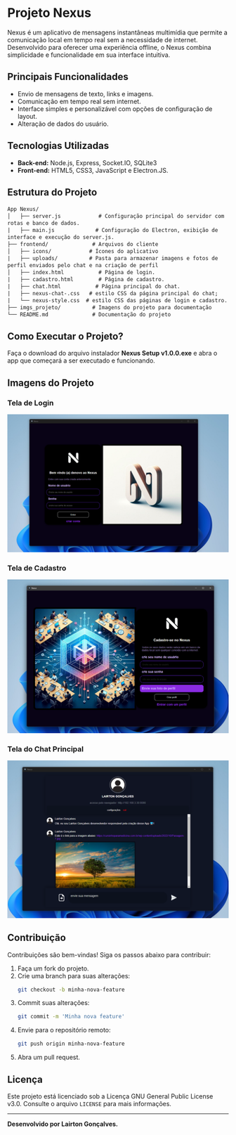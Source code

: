 # Projeto Nexus

Nexus é um aplicativo de mensagens instantâneas multimídia que permite a comunicação local em tempo real sem a necessidade de internet. Desenvolvido para oferecer uma experiência offline, o Nexus combina simplicidade e funcionalidade em sua interface intuitiva.

## Principais Funcionalidades
- Envio de mensagens de texto, links e imagens.
- Comunicação em tempo real sem internet.
- Interface simples e personalizável com opções de configuração de layout.
- Alteração de dados do usuário.

## Tecnologias Utilizadas
- **Back-end:** Node.js, Express, Socket.IO, SQLite3
- **Front-end:** HTML5, CSS3, JavaScript e Electron.JS.

## Estrutura do Projeto
```plaintext
App Nexus/
│   ├── server.js            # Configuração principal do servidor com rotas e banco de dados.
|   ├── main.js             # Configuração do Electron, exibição de interface e execução do server.js.
├── frontend/              # Arquivos do cliente
│   ├── icons/            # Ícones do aplicativo
|   ├── uploads/          # Pasta para armazenar imagens e fotos de perfil enviados pelo chat e na criação de perfil
│   ├── index.html           # Página de login.
|   ├── cadastro.html        # Página de cadastro.
|   ├── chat.html           # Página principal do chat.
|   ├── nexus-chat-.css   # estilo CSS da página principal do chat;
|   └── nexus-style.css  # estilo CSS das páginas de login e cadastro.
├── imgs_projeto/          # Imagens do projeto para documentação
└── README.md              # Documentação do projeto
```

## Como Executar o Projeto?
Faça o download do arquivo instalador **Nexus Setup v1.0.0.exe** e abra o app que começará a ser executado e funcionando.

## Imagens do Projeto
### Tela de Login
![Tela de Login](imgs_projeto/login.png)

### Tela de Cadastro
![Tela de Cadastro](imgs_projeto/cadsstro.png)

### Tela do Chat Principal
![Tela do Chat Principal](imgs_projeto/chat.png)

## Contribuição
Contribuições são bem-vindas! Siga os passos abaixo para contribuir:
1. Faça um fork do projeto.
2. Crie uma branch para suas alterações:
   ```bash
   git checkout -b minha-nova-feature
   ```
3. Commit suas alterações:
   ```bash
   git commit -m 'Minha nova feature'
   ```
4. Envie para o repositório remoto:
   ```bash
   git push origin minha-nova-feature
   ```
5. Abra um pull request.

## Licença
Este projeto está licenciado sob a Licença GNU General Public License v3.0. Consulte o arquivo `LICENSE` para mais informações.

---
**Desenvolvido por Lairton Gonçalves.**

